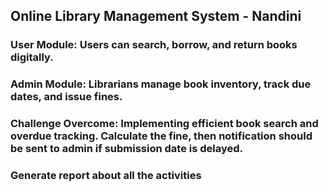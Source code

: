 ## Online Library Management System - Nandini
### User Module: Users can search, borrow, and return books digitally.
### Admin Module: Librarians manage book inventory, track due dates, and issue fines.
### Challenge Overcome: Implementing efficient book search and overdue tracking. Calculate the fine, then notification should be sent to admin if submission date is delayed.
### Generate report about all the activities
